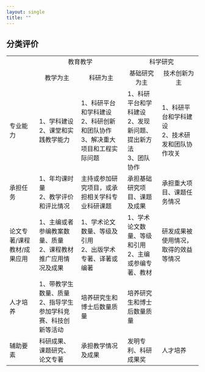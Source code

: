 ```yaml
---
layout: single
title: ""
---
```

## 分类评价
<table>
   <tr>
      <td></td>
      <td colspan="2" align="center"> 教育教学</td>
      <td colspan="2" align="center"> 科学研究</td>
   </tr>
   <tr>
      <td></td>
      <td align="center">教学为主</td>
      <td align="center">科研为主</td>
      <td align="center">基础研究为主</td>
      <td align="center">技术创新为主</td>
   </tr>
   <tr>
      <td>专业能力</td>
      <td>1、学科建设<br>2、课堂和实践教学能力</td>
      <td>1、科研平台和学科建设<br>2、科研创新和团队协作<br>3、解决重大项目和工程实际问题</td>
      <td>1、科研平台和学科建设<br>2、发现新问题、提出新方法<br>3、团队协作</td>
      <td>1、科研平台和学科建设<br>2、技术研发和团队协作攻关</td>      
   </tr>
   <tr>
      <td>承担任务</td>
      <td>1、年均课时量<br>2、教学评价和评比情况</td>
      <td>主持或参加研究项目，或承担相关学科专业科研课题</td>
      <td>承担基础研究项目、课题及成果</td>
      <td>承担重大项目、课题任务情况</td>      
   </tr>
   <tr>
      <td>论文专著/课程教材/成果应用</td>
      <td>1、主编或者参编教案数量、质量<br>2、课程教材推广应用情况及成果</td>
      <td>1、学术论文数量、等级及引用<br>2、出版学术专著、译著或编著</td>
      <td>1、学术论文数量、等级和引用<br>2、主编或参编专著、教材</td>
      <td>研发成果被使用情况，取得的效益等情况</td>
   </tr>
   <tr>
      <td>人才培养</td>
      <td>1、带教学生数量、质量<br>2、指导学生参加学科竞赛、科技创新等活动</td>
      <td>培养研究生和博士后数量质量</td>
      <td>培养研究生和博士后数量质量</td>
      <td></td>
    </tr>
    <tr>
       <td>辅助要素</td>
       <td>科研成果、课题研究、论文专著</td>
       <td>承担教学情况及成果</td>
       <td>发明专利、科研成果奖</td>
       <td>人才培养</td>
     </tr>
</table>
